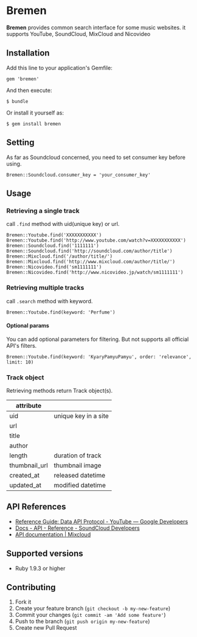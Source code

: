 # Bremen

**Bremen** provides common search interface for some music websites. it supports YouTube, SoundCloud, MixCloud and Nicovideo

## Installation

Add this line to your application's Gemfile:

    gem 'bremen'

And then execute:

    $ bundle

Or install it yourself as:

    $ gem install bremen

## Setting

As far as Soundcloud concerned, you need to set consumer key before using.

    Bremen::Soundcloud.consumer_key = 'your_consumer_key'

## Usage

### Retrieving a single track

call `.find` method with uid(unique key) or url.

    Bremen::Youtube.find('XXXXXXXXXXX')
    Bremen::Youtube.find('http://www.youtube.com/watch?v=XXXXXXXXXXX')
    Bremen::Soundcloud.find('1111111')
    Bremen::Soundcloud.find('http://soundcloud.com/author/title')
    Bremen::Mixcloud.find('/author/title/')
    Bremen::Mixcloud.find('http://www.mixcloud.com/author/title/')
    Bremen::Nicovideo.find('sm1111111')
    Bremen::Nicovideo.find('http://www.nicovideo.jp/watch/sm1111111')

### Retrieving multiple tracks

call `.search` method with keyword.

    Bremen::Youtube.find(keyword: 'Perfume')

#### Optional params

You can add optional parameters for filtering. But not supports all official API's filters.

    Bremen::Youtube.find(keyword: 'KyaryPamyuPamyu', order: 'relevance', limit: 10)

### Track object

Retrieving methods return Track object(s).

attribute     |                        |
--------------|------------------------|
uid           | unique key in a site   |
url           |                        |
title         |                        |
author        |                        |
length        | duration of track      |
thumbnail_url | thumbnail image        |
created_at    | released datetime      |
updated_at    | modified datetime      |

## API References

- [Reference Guide: Data API Protocol - YouTube — Google Developers](https://developers.google.com/youtube/2.0/reference#Searching_for_videos)
- [Docs - API - Reference - SoundCloud Developers](http://developers.soundcloud.com/docs/api/reference#tracks)
- [API documentation | Mixcloud](http://www.mixcloud.com/developers/documentation/#search)

## Supported versions

- Ruby 1.9.3 or higher

## Contributing

1. Fork it
2. Create your feature branch (`git checkout -b my-new-feature`)
3. Commit your changes (`git commit -am 'Add some feature'`)
4. Push to the branch (`git push origin my-new-feature`)
5. Create new Pull Request
